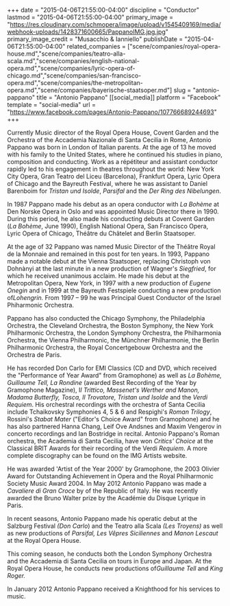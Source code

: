+++
date = "2015-04-06T21:55:00-04:00"
discipline = "Conductor"
lastmod = "2015-04-06T21:55:00-04:00"
primary_image = "https://res.cloudinary.com/schmopera/image/upload/v1545409169/media/webhook-uploads/1428371600665/PappanoIMG.jpg.jpg"
primary_image_credit = "Musacchio & Ianniello"
publishDate = "2015-04-06T21:55:00-04:00"
related_companies = ["scene/companies/royal-opera-house.md","scene/companies/teatro-alla-scala.md","scene/companies/english-national-opera.md","scene/companies/lyric-opera-of-chicago.md","scene/companies/san-francisco-opera.md","scene/companies/the-metropolitan-opera.md","scene/companies/bayerische-staatsoper.md"]
slug = "antonio-pappano"
title = "Antonio Pappano"
[[social_media]]
platform = "Facebook"
template = "social-media"
url = "https://www.facebook.com/pages/Antonio-Pappano/107766689244693"
+++

<p>
	Currently Music director of the Royal Opera House, Covent Garden and the Orchestra of the Accademia Nazionale di Santa Cecilia in Rome, Antonio Pappano was born in London of Italian parents. At the age of 13 he moved with his family to the United States, where he continued his studies in piano, composition and conducting. Work as a répétiteur and assistant conductor rapidly led to his engagement in theatres throughout the world: New York City Opera, Gran Teatro del Liceu (Barcelona), Frankfurt Opera, Lyric Opera of Chicago and the Bayreuth Festival, where he was assistant to Daniel Barenboim for <em>Tristan und Isolde</em>, <em>Parsifal</em> and the <em>Der Ring des Nibelungen</em>.
</p>
<p>
	In 1987 Pappano made his debut as an opera conductor with<em> La Bohème </em>at Den Norske Opera in Oslo and was appointed Music Director there in 1990. During this period, he also made his conducting debuts at Covent Garden (<em>La Bohème</em>, June 1990), English National Opera, San Francisco Opera, Lyric Opera of Chicago, Théâtre du Châtelet and Berlin Staatsoper.
</p>
<p>
	At the age of 32 Pappano was named Music Director of the Théâtre Royal de la Monnaie and remained in this post for ten years. In 1993, Pappano made a notable debut at the Vienna Staatsoper, replacing Christoph von Dohnànyi at the last minute in a new production of Wagner's<em> Siegfried</em>, for which he received unanimous acclaim. He made his debut at the Metropolitan Opera, New York, in 1997 with a new production of<em> Eugene Onegin</em> and in 1999 at the Bayreuth Festspiele conducting a new production of<em>Lohengrin.</em> From 1997 – 99 he was Principal Guest Conductor of the Israel Phiharmonic Orchestra.
</p>
<p>
	Pappano has also conducted the Chicago Symphony, the Philadelphia Orchestra, the Cleveland Orchestra, the Boston Symphony, the New York Philharmonic Orchestra, the London Symphony Orchestra, the Philharmonia Orchestra, the Vienna Philharmonic, the Münchner Philharmonie, the Berlin Philharmonic Orchestra, the Royal Concertgebouw Orchestra and the Orchestra de Paris.
</p>
<p>
	He has recorded Don Carlo for EMI Classics (CD and DVD, which received the "Performance of Year Award" from Gramophone) as well as<em> La Bohème, Guillaume Tell, La Rondine</em> (awarded Best Recording of the Year by Gramophone Magazine), I<em>l Trittico, Massenet's Werther and Manon, Madama Butterfly, Tosca, Il Trovatore, Tristan und Isolde </em>and the<em> Verdi Requiem</em>. His orchestral recordings with the orchestra of Santa Cecilia include Tchaikovsky Symphonies 4, 5 &amp; 6 and Respighi's<em> Roman Trilogy</em>, Rossini's <em>Stabat Mater </em>("Editor's Choice Award" from Gramophone) and he has also partnered Hanna Chang, Leif Ove Andsnes and Maxim Vengerov in concerto recordings and Ian Bostridge in recital. Antonio Pappano's Roman orchestra, the Academia di Santa Cecilia, have won <em>Critics' Choice</em> at the Classical BRIT Awards for their recording of the Verdi<em> Requiem</em>. A more complete discography can be found on the IMG Artists website.
</p>
<p>
	He was awarded 'Artist of the Year 2000' by Gramophone, the 2003 Olivier Award for Outstanding Achievement in Opera and the Royal Philharmonic Society Music Award 2004. In May 2012 Antonio Pappano was made a <em>Cavaliere di Gran Croce</em> by of the Republic of Italy. He was recently awarded the Bruno Walter prize by the Académie du Disque Lyrique in Paris.
</p>
<p>
	In recent seasons, Antonio Pappano made his operatic debut at the Salzburg Festival <em>(Don Carlo</em>) and the Teatro alla Scala <em>(Les Troyens)</em> as well as new productions of<em> Parsifal, Les Vêpres Siciliennes</em> and <em>Manon Lescaut</em> at the Royal Opera House.
</p>
<p>
	This coming season, he conducts both the London Symphony Orchestra and the Accademia di Santa Cecilia on tours in Europe and Japan. At the Royal Opera House, he conducts new productions of<em>Guillaume Tell</em> and<em> King Roger.</em>
</p>
<p>
	In January 2012 Antonio Pappano received a Knighthood for his services to music.
</p>

